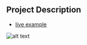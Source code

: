 ## Project Description

* [live example](https://learning-zone.github.io/website-templates/css3-drop-shadows/)

![alt text](https://github.com/learning-zone/Website-Templates/blob/master/assets/CSS3-drop-shadows.png "CSS3-drop-shadows")
